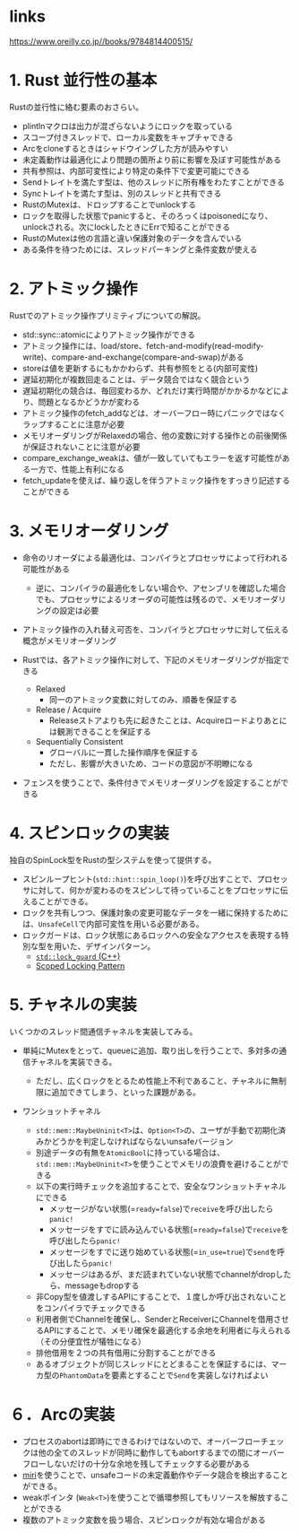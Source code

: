 # links

https://www.oreilly.co.jp//books/9784814400515/

# 1. Rust 並行性の基本

Rustの並行性に絡む要素のおさらい。

- plintlnマクロは出力が混ざらないようにロックを取っている
- スコープ付きスレッドで、ローカル変数をキャプチャできる
- Arcをcloneするときはシャドウイングした方が読みやすい
- 未定義動作は最適化により問題の箇所より前に影響を及ぼす可能性がある
- 共有参照は、内部可変性により特定の条件下で変更可能にできる
- Sendトレイトを満たす型は、他のスレッドに所有権をわたすことができる
- Syncトレイトを満たす型は、別のスレッドと共有できる
- RustのMutexは、ドロップすることでunlockする
- ロックを取得した状態でpanicすると、そのろっくはpoisonedになり、unlockされる。次にlockしたときにErrで知ることができる
- RustのMutexは他の言語と違い保護対象のデータを含んでいる
- ある条件を待つためには、スレッドパーキングと条件変数が使える

# 2. アトミック操作

Rustでのアトミック操作プリミティブについての解説。

- std::sync::atomicによりアトミック操作ができる
- アトミック操作には、load/store、fetch-and-modify(read-modify-write)、compare-and-exchange(compare-and-swap)がある
- storeは値を更新するにもかかわらず、共有参照をとる(内部可変性)
- 遅延初期化が複数回走ることは、データ競合ではなく競合という
- 遅延初期化の競合は、毎回変わるか、どれだけ実行時間がかかるかなどにより、問題となるかどうかが変わる
- アトミック操作のfetch_addなどは、オーバーフロー時にパニックではなくラップすることに注意が必要
- メモリオーダリングがRelaxedの場合、他の変数に対する操作との前後関係が保証されないことに注意が必要
- compare_exchange_weakは、値が一致していてもエラーを返す可能性がある一方で、性能上有利になる
- fetch_updateを使えば、繰り返しを伴うアトミック操作をすっきり記述することができる

# 3. メモリオーダリング

- 命令のリオーダによる最適化は、コンパイラとプロセッサによって行われる可能性がある
  - 逆に、コンパイラの最適化をしない場合や、アセンブリを確認した場合でも、プロセッサによるリオーダの可能性は残るので、メモリオーダリングの設定は必要


- アトミック操作の入れ替え可否を、コンパイラとプロセッサに対して伝える概念がメモリオーダリング
- Rustでは、各アトミック操作に対して、下記のメモリオーダリングが指定できる
  - Relaxed
    - 同一のアトミック変数に対してのみ、順番を保証する
  - Release / Acquire
    - Releaseストアよりも先に起きたことは、Acquireロードよりあとには観測できることを保証する
  - Sequentially Consistent
    - グローバルに一貫した操作順序を保証する
    - ただし、影響が大きいため、コードの意図が不明瞭になる

- フェンスを使うことで、条件付きでメモリオーダリングを設定することができる

# 4. スピンロックの実装

独自のSpinLock型をRustの型システムを使って提供する。

- スピンループヒント(`std::hint::spin_loop()`)を呼び出すことで、プロセッサに対して、何かが変わるのをスピンして待っていることをプロセッサに伝えることができる。
- ロックを共有しつつ、保護対象の変更可能なデータを一緒に保持するためには、`UnsafeCell`で内部可変性を用いる必要がある。
- ロックガードは、ロック状態にあるロックへの安全なアクセスを表現する特別な型を用いた、デザインパターン。
  - [`std::lock_guard` (C++)](https://cpprefjp.github.io/reference/mutex/lock_guard.html)
  - [Scoped Locking Pattern](https://www.dre.vanderbilt.edu/~schmidt/PDF/ScopedLocking.pdf)

# 5. チャネルの実装

いくつかのスレッド間通信チャネルを実装してみる。

- 単純にMutexをとって、queueに追加、取り出しを行うことで、多対多の通信チャネルを実装できる。
  - ただし、広くロックをとるため性能上不利であること、チャネルに無制限に追加できてしまう、といった課題がある。

- ワンショットチャネル
  - `std::mem::MaybeUninit<T>`は、`Option<T>`の、ユーザが手動で初期化済みかどうかを判定しなければならないunsafeバージョン
  - 別途データの有無を`AtomicBool`に持っている場合は、`std::mem::MaybeUninit<T>`を使うことでメモリの浪費を避けることができる
  - 以下の実行時チェックを追加することで、安全なワンショットチャネルにできる
    - メッセージがない状態(=`ready=false`)で`receive`を呼び出したら`panic!`
    - メッセージをすでに読み込んでいる状態(=`ready=false`)で`receive`を呼び出したら`panic!`
    - メッセージをすでに送り始めている状態(=`in_use=true`)で`send`を呼び出したら`panic!`
    - メッセージはあるが、まだ読まれていない状態でchannelがdropしたら、messageもdropする
  - 非Copy型を値渡しするAPIにすることで、１度しか呼び出されないことをコンパイラでチェックできる
  - 利用者側でChannelを確保し、SenderとReceiverにChannelを借用させるAPIにすることで、メモリ確保を最適化する余地を利用者に与えられる（その分便宜性が犠牲になる）
  - 排他借用を２つの共有借用に分割することができる
  - あるオブジェクトが同じスレッドにとどまることを保証するには、マーカ型の`PhantomData`を要素とすることで`Send`を実装しなければよい

# ６．Arcの実装

- プロセスのabortは即時にできるわけではないので、オーバーフローチェックは他の全てのスレッドが同時に動作してもabortするまでの間にオーバーフローしないだけの十分な余地を残してチェックする必要がある
- [miri](https://github.com/rust-lang/miri)を使うことで、unsafeコードの未定義動作やデータ競合を検出することができる。
- weakポインタ (`Weak<T>`)を使うことで循環参照してもリソースを解放することができる
- 複数のアトミック変数を扱う場合、スピンロックが有効な場合がある
